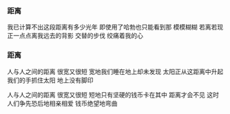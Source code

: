 ### 距离
我已计算不出这段距离有多少光年
即使用了哈勃也只能看到那
模模糊糊
若离若现
正一点点离我远去的背影
交替的步伐
绞痛着我的心
### 距离
人与人之间的距离
很宽又很短
宽地我们睡在地上却未发现
太阳正从这距离中升起
我们的手抓住太阳
地上没有脚印

人与人之间的距离
很宽又很短
短地只有坚硬的钱币卡在其中
距离才会不见
这时
人们争先恐后地相亲相爱
钱币绝望地弯曲
